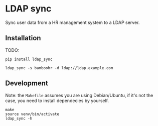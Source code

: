 # LDAP sync

Sync user data from a HR management system to a LDAP server.

## Installation

TODO:

```
pip install ldap_sync

ldap_sync -s bamboohr -d ldap://ldap.example.com
```

## Development

Note: the `Makefile` assumes you are using Debian/Ubuntu, if it's not the case, you need to install dependecies by yourself.

```
make
source venv/bin/activate
ldap_sync -h
```
